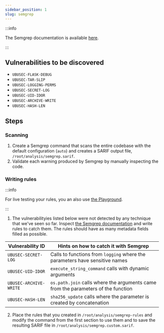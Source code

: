 ```yaml
---
sidebar_position: 1
slug: semgrep
---
```


:::info

The Semgrep documentation is available [here](https://semgrep.dev/docs).

:::

## Vulnerabilities to be discovered

- `UBUSEC-FLASK-DEBUG`
- `UBUSEC-TAR-SLIP`
- `UBUSEC-LOGGING-PERMS`
- `UBUSEC-SECRET-LOG`
- `UBUSEC-UID-IDOR`
- `UBUSEC-ARCHIVE-WRITE`
- `UBUSEC-HASH-LEN`

## Steps

### Scanning

1. Create a Semgrep command that scans the entire codebase with the default configuration (`auto`) and creates a SARIF output file, `/root/analysis/semgrep.sarif`.
2. Validate each warning produced by Semgrep by manually inspecting the code.

### Writing rules

:::info

For live testing your rules, you an also use [the Playground](https://semgrep.dev/playground/new).

:::

1. The vulnerabilityies listed below were not detected by any technique that we've seen so far. Inspect [the Semgrep documentation](/ubuntu-portrait/vulnerabilities) and write rules to catch them. The rules should have as many metadata fields filled as possible.

| Vulnerability ID       | Hints on how to catch it with Semgrep                                             |
| ---------------------- | --------------------------------------------------------------------------------- |
| `UBUSEC-SECRET-LOG`    | Calls to functions from `logging` where the parameters have sensitive names       |
| `UBUSEC-UID-IDOR`      | `execute_string_command` calls with dynamic arguments                             |
| `UBUSEC-ARCHIVE-WRITE` | `os.path.join` calls where the arguments came from the parameters of the function |
| `UBUSEC-HASH-LEN`      | `sha256_update` calls where the parameter is created by concatenation             |

2. Place the rules that you created in `/root/analysis/semgrep-rules` and modify the command from the first section to use them and to save the resulting SARIF file in `/root/analysis/semgrep.custom.sarif`.
